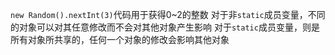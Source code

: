 `new Random().nextInt(3)`代码用于获得0~2的整数
对于非`static`成员变量，不同的对象可以对其任意修改而不会对其他对象产生影响
对于`static`成员变量，则是所有对象所共享的，任何一个对象的修改会影响其他对象